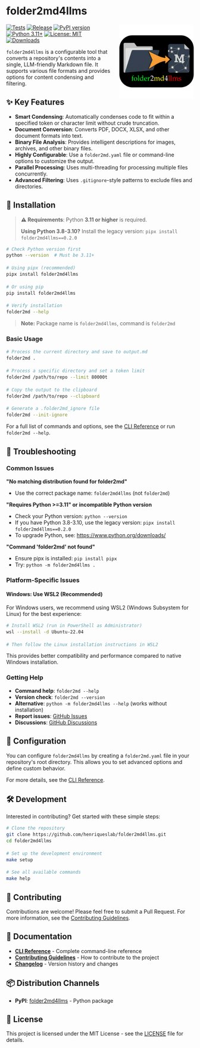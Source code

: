 # folder2md4llms

<img src="src/logo/logo-folder2md4llms.svg" align="right" width="200" style="margin-left: 20px;"/>

[![Tests](https://github.com/henriqueslab/folder2md4llms/actions/workflows/test.yml/badge.svg)](https://github.com/henriqueslab/folder2md4llms/actions/workflows/test.yml)
[![Release](https://github.com/henriqueslab/folder2md4llms/actions/workflows/release.yml/badge.svg)](https://github.com/henriqueslab/folder2md4llms/actions/workflows/release.yml)
[![PyPI version](https://img.shields.io/pypi/v/folder2md4llms.svg)](https://pypi.org/project/folder2md4llms/)
[![Python 3.11+](https://img.shields.io/badge/python-3.11+-blue.svg)](https://www.python.org/downloads/)
[![License: MIT](https://img.shields.io/badge/License-MIT-yellow.svg)](https://opensource.org/licenses/MIT)
[![Downloads](https://img.shields.io/pypi/dm/folder2md4llms.svg)](https://pypi.org/project/folder2md4llms/)

`folder2md4llms` is a configurable tool that converts a repository's contents into a single, LLM-friendly Markdown file. It supports various file formats and provides options for content condensing and filtering.

## ✨ Key Features

- **Smart Condensing**: Automatically condenses code to fit within a specified token or character limit without crude truncation.
- **Document Conversion**: Converts PDF, DOCX, XLSX, and other document formats into text.
- **Binary File Analysis**: Provides intelligent descriptions for images, archives, and other binary files.
- **Highly Configurable**: Use a `folder2md.yaml` file or command-line options to customize the output.
- **Parallel Processing**: Uses multi-threading for processing multiple files concurrently.
- **Advanced Filtering**: Uses `.gitignore`-style patterns to exclude files and directories.

## 🚀 Installation

> **⚠️ Requirements**: Python **3.11 or higher** is required.
>
> **Using Python 3.8-3.10?** Install the legacy version: `pipx install folder2md4llms==0.2.0`

```bash
# Check Python version first
python --version  # Must be 3.11+

# Using pipx (recommended)
pipx install folder2md4llms

# Or using pip
pip install folder2md4llms

# Verify installation
folder2md --help
```

> **Note:** Package name is `folder2md4llms`, command is `folder2md`


### Basic Usage

```bash
# Process the current directory and save to output.md
folder2md .

# Process a specific directory and set a token limit
folder2md /path/to/repo --limit 80000t

# Copy the output to the clipboard
folder2md /path/to/repo --clipboard

# Generate a .folder2md_ignore file
folder2md --init-ignore
```

For a full list of commands and options, see the [CLI Reference](docs/api.md) or run `folder2md --help`.

## 🚨 Troubleshooting

### Common Issues

**"No matching distribution found for folder2md"**
- Use the correct package name: `folder2md4llms` (not `folder2md`)

**"Requires Python >=3.11" or incompatible Python version**
- Check your Python version: `python --version`
- If you have Python 3.8-3.10, use the legacy version: `pipx install folder2md4llms==0.2.0`
- To upgrade Python, see: https://www.python.org/downloads/

**"Command 'folder2md' not found"**
- Ensure pipx is installed: `pip install pipx`
- Try: `python -m folder2md4llms .`

### Platform-Specific Issues

#### Windows: Use WSL2 (Recommended)

For Windows users, we recommend using WSL2 (Windows Subsystem for Linux) for the best experience:

```bash
# Install WSL2 (run in PowerShell as Administrator)
wsl --install -d Ubuntu-22.04

# Then follow the Linux installation instructions in WSL2
```

This provides better compatibility and performance compared to native Windows installation.


### Getting Help

- **Command help**: `folder2md --help`
- **Version check**: `folder2md --version`
- **Alternative**: `python -m folder2md4llms --help` (works without installation)
- **Report issues**: [GitHub Issues](https://github.com/henriqueslab/folder2md4llms/issues)
- **Discussions**: [GitHub Discussions](https://github.com/henriqueslab/folder2md4llms/discussions)

## 🔧 Configuration

You can configure `folder2md4llms` by creating a `folder2md.yaml` file in your repository's root directory. This allows you to set advanced options and define custom behavior.

For more details, see the [CLI Reference](docs/api.md).

## 🛠️ Development

Interested in contributing? Get started with these simple steps:

```bash
# Clone the repository
git clone https://github.com/henriqueslab/folder2md4llms.git
cd folder2md4llms

# Set up the development environment
make setup

# See all available commands
make help
```

## 🤝 Contributing

Contributions are welcome! Please feel free to submit a Pull Request. For more information, see the [Contributing Guidelines](CONTRIBUTING.md).

## 📖 Documentation

- **[CLI Reference](docs/api.md)** - Complete command-line reference
- **[Contributing Guidelines](CONTRIBUTING.md)** - How to contribute to the project
- **[Changelog](CHANGELOG.md)** - Version history and changes

## 📦 Distribution Channels

- **PyPI**: [folder2md4llms](https://pypi.org/project/folder2md4llms/) - Python package

## 📄 License

This project is licensed under the MIT License - see the [LICENSE](LICENSE) file for details.
